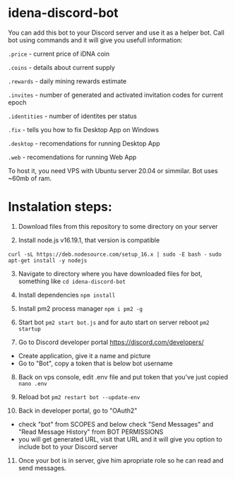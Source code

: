 # idena-discord-bot

You can add this bot to your Discord server and use it as a helper bot.
Call bot using commands and it will give you usefull information:

```.price``` - current price of iDNA coin

```.coins``` - details about current supply

```.rewards``` - daily mining rewards estimate

```.invites``` - number of generated and activated invitation codes for current epoch

```.identities``` - number of identites per status

```.fix``` - tells you how to fix Desktop App on Windows

```.desktop``` - recomendations for running Desktop App

```.web``` - recomendations for running Web App

To host it, you need VPS with Ubuntu server 20.04 or simmilar. Bot uses ~60mb of ram.

# Instalation steps:

1. Download files from this repository to some directory on your server

2. Install node.js v16.19.1, that version is compatible

```curl -sL https://deb.nodesource.com/setup_16.x | sudo -E bash -```
```sudo apt-get install -y nodejs```

3. Navigate to directory where you have downloaded files for bot, something like ```cd idena-discord-bot```

4. Install dependencies ```npm install```

5. Install pm2 process manager ```npm i pm2 -g```

6. Start bot ```pm2 start bot.js``` and for auto start on server reboot ```pm2 startup```

7. Go to Discord developer portal https://discord.com/developers/
- Create application, give it a name and picture
- Go to "Bot", copy a token that is below bot username

8. Back on vps console, edit .env file and put token that you've just copied ```nano .env```

9. Reload bot ```pm2 restart bot --update-env```

10. Back in developer portal, go to "OAuth2"
- check "bot" from SCOPES and below check "Send Messages" and "Read Message History" from BOT PERMISSIONS
- you will get generated URL, visit that URL and it will give you option to include bot to your Discord server

11. Once your bot is in server, give him apropriate role so he can read and send messages.

